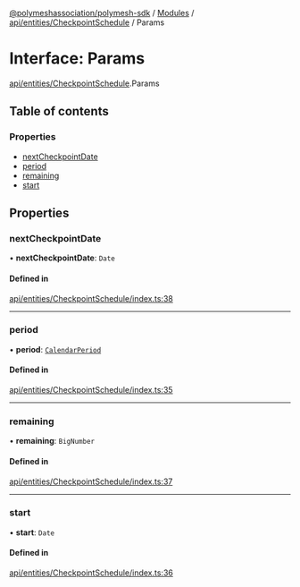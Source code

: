 [@polymeshassociation/polymesh-sdk](../README.md) / [Modules](../modules.md) / [api/entities/CheckpointSchedule](../modules/api_entities_CheckpointSchedule.md) / Params

# Interface: Params

[api/entities/CheckpointSchedule](../modules/api_entities_CheckpointSchedule.md).Params

## Table of contents

### Properties

- [nextCheckpointDate](api_entities_CheckpointSchedule.Params.md#nextcheckpointdate)
- [period](api_entities_CheckpointSchedule.Params.md#period)
- [remaining](api_entities_CheckpointSchedule.Params.md#remaining)
- [start](api_entities_CheckpointSchedule.Params.md#start)

## Properties

### nextCheckpointDate

• **nextCheckpointDate**: `Date`

#### Defined in

[api/entities/CheckpointSchedule/index.ts:38](https://github.com/PolymathNetwork/polymesh-sdk/blob/31dfa0dc/src/api/entities/CheckpointSchedule/index.ts#L38)

___

### period

• **period**: [`CalendarPeriod`](types.CalendarPeriod.md)

#### Defined in

[api/entities/CheckpointSchedule/index.ts:35](https://github.com/PolymathNetwork/polymesh-sdk/blob/31dfa0dc/src/api/entities/CheckpointSchedule/index.ts#L35)

___

### remaining

• **remaining**: `BigNumber`

#### Defined in

[api/entities/CheckpointSchedule/index.ts:37](https://github.com/PolymathNetwork/polymesh-sdk/blob/31dfa0dc/src/api/entities/CheckpointSchedule/index.ts#L37)

___

### start

• **start**: `Date`

#### Defined in

[api/entities/CheckpointSchedule/index.ts:36](https://github.com/PolymathNetwork/polymesh-sdk/blob/31dfa0dc/src/api/entities/CheckpointSchedule/index.ts#L36)
